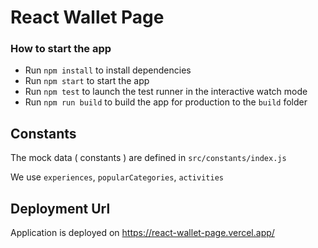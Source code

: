 # React Wallet Page

### How to start the app
- Run `npm install` to install dependencies
- Run `npm start` to start the app
- Run `npm test` to launch the test runner in the interactive watch mode
- Run `npm run build` to build the app for production to the `build` folder
## Constants

The mock data ( constants ) are defined in `src/constants/index.js`

We use `experiences`, `popularCategories`, `activities` 

## Deployment Url

Application is deployed on https://react-wallet-page.vercel.app/